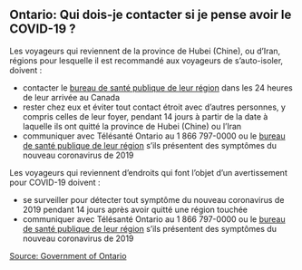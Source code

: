 ## Ontario: Qui dois-je contacter si je pense avoir le COVID-19 ?

Les voyageurs qui reviennent de la province de Hubei (Chine), ou d’Iran, régions pour lesquelle il est recommandé aux voyageurs de s’auto-isoler, doivent :

- contacter le [bureau de santé publique de leur région](http://www.health.gov.on.ca/fr/common/system/services/phu/locations.aspx) dans les 24 heures de leur arrivée au Canada
- rester chez eux et éviter tout contact étroit avec d’autres personnes, y compris celles de leur foyer, pendant 14 jours à partir de la date à laquelle ils ont quitté la province de Hubei (Chine) ou l’Iran
- communiquer avec Télésanté Ontario au 1 866 797-0000 ou le [bureau de santé publique de leur région](http://www.health.gov.on.ca/fr/common/system/services/phu/locations.aspx) s’ils présentent des symptômes du nouveau coronavirus de 2019

Les voyageurs qui reviennent d’endroits qui font l’objet d’un avertissement pour COVID-19 doivent :

- se surveiller pour détecter tout symptôme du nouveau coronavirus de 2019 pendant 14 jours après avoir quitté une région touchée
- communiquer avec Télésanté Ontario au 1 866 797-0000 ou le [bureau de santé publique de leur région](http://www.health.gov.on.ca/fr/common/system/services/phu/locations.aspx) s’ils présentent des symptômes du nouveau coronavirus de 2019

[Source: Government of Ontario](https://www.ontario.ca/fr/page/nouveau-coronavirus-2019#section-5)
